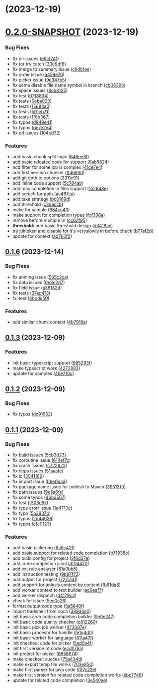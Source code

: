 # [](https://github.com/unit-mesh/unit-eval/compare/v0.2.0-SNAPSHOT...v) (2023-12-19)



# [0.2.0-SNAPSHOT](https://github.com/unit-mesh/unit-eval/compare/v0.1.6...v0.2.0-SNAPSHOT) (2023-12-19)


### Bug Fixes

* fix dir issues ([e9cf741](https://github.com/unit-mesh/unit-eval/commit/e9cf74169ce4568c47e31ffbd253754498217a56))
* fix for try catch ([33e9df8](https://github.com/unit-mesh/unit-eval/commit/33e9df830b77575feea7938a6a958d9c296ec3fa))
* fix merge to summary issue ([c9db1ee](https://github.com/unit-mesh/unit-eval/commit/c9db1eea5dee040b5f4f21bcc06d6e84549f7558))
* fix order issue ([a459e70](https://github.com/unit-mesh/unit-eval/commit/a459e7052b384fa8a8cc8b62af50d252253e930c))
* fix picker issue ([9e347b5](https://github.com/unit-mesh/unit-eval/commit/9e347b533fa5dd9ea144c60d9aae10e3e120643c))
* fix some disable file name symbol in branch ([cb0639b](https://github.com/unit-mesh/unit-eval/commit/cb0639bd6a989199971fda0078a7dc6855c5ed29))
* fix space issues ([8cb8125](https://github.com/unit-mesh/unit-eval/commit/8cb8125f97a79d4b71b3fabaf7695e2fd0496ac1))
* fix test ([0718834](https://github.com/unit-mesh/unit-eval/commit/07188344011e4804d22dff816c20a9b61a385d9f))
* fix tests ([6eba023](https://github.com/unit-mesh/unit-eval/commit/6eba023a581cb3fd29c4a16d73bd059d1848d16c))
* fix tests ([15683a0](https://github.com/unit-mesh/unit-eval/commit/15683a05ea215f025fee2cf63da3d9514b863b39))
* fix tests ([591eb71](https://github.com/unit-mesh/unit-eval/commit/591eb7173945db3ba161b009d18b76968225381f))
* fix tests ([1f8b367](https://github.com/unit-mesh/unit-eval/commit/1f8b3677b0f1d6fc7a31c2dc69ec0abd04af50dc))
* fix typos ([d849e41](https://github.com/unit-mesh/unit-eval/commit/d849e4164e170d1976b9d81b02fc4ac75ceca546))
* fix typos ([de7e2e4](https://github.com/unit-mesh/unit-eval/commit/de7e2e4b8084d830753e1f7fc88ea362bcd83f95))
* fix url issues ([104ed32](https://github.com/unit-mesh/unit-eval/commit/104ed32965c513b6ef81616113f2f04e93836fbe))


### Features

* add basic chunk split logic ([646ee3f](https://github.com/unit-mesh/unit-eval/commit/646ee3feaafaad639d0cb70ac66874e78529e21b))
* add basic releated code for support ([8ab5824](https://github.com/unit-mesh/unit-eval/commit/8ab58243056d5611d886ffbfc68e53826c1e634f))
* add filter for some job is complex ([41ce7e4](https://github.com/unit-mesh/unit-eval/commit/41ce7e48743f6fb95234c5f26d370b8e5be4775b))
* add first version chunker ([ffd6930](https://github.com/unit-mesh/unit-eval/commit/ffd69301c9a7b2122556b961cf232e8f26fc5479))
* add git dpth to options ([3311e91](https://github.com/unit-mesh/unit-eval/commit/3311e91cb9f1e4c869fa66291c7f551fffdc87f8))
* add inline code support ([5c784ab](https://github.com/unit-mesh/unit-eval/commit/5c784ab8a78b3cb57299e25816a89699ce3a636a))
* add max completion in files support ([152648e](https://github.com/unit-mesh/unit-eval/commit/152648ed4b58cb7ad525c4b12f56e7e10158fe26))
* add serach for path ([ac467ca](https://github.com/unit-mesh/unit-eval/commit/ac467ca3e3f1efcc90263d8aab6517f70e6a24ca))
* add take strategy ([bc0169d](https://github.com/unit-mesh/unit-eval/commit/bc0169dcfebb5d64c19b27e0f81adfdae31a4b7e))
* add threshold ([c3deccb](https://github.com/unit-mesh/unit-eval/commit/c3deccbe6a53493066c181d08219074a1d6df715))
* make for sample ([684cc43](https://github.com/unit-mesh/unit-eval/commit/684cc43d09db4f8b39db975f57c2e00165717172))
* make support for completion types ([fcf338a](https://github.com/unit-mesh/unit-eval/commit/fcf338aa8befb20a7706a02a0f036e5cf7cbb83b))
* remove before multiple \n ([cc62f95](https://github.com/unit-mesh/unit-eval/commit/cc62f950f5f979047b5edf171f77f28a274c7022))
* **threshold:** add basic threshold design ([d3418ae](https://github.com/unit-mesh/unit-eval/commit/d3418aef48fa8068d5459f3f2ca6007ee7e0d7c7))
* try jtiktoken and disable for it's veryslowly in before check ([b77af2d](https://github.com/unit-mesh/unit-eval/commit/b77af2db4b6a170115f54cec20dc8602bfa71e3d))
* update for context ([ad760f0](https://github.com/unit-mesh/unit-eval/commit/ad760f0f7ebd44c3b3e8328bb39991c8fe9328ae))



## [0.1.6](https://github.com/unit-mesh/unit-eval/compare/v0.1.3...v0.1.6) (2023-12-14)


### Bug Fixes

* fix anming issue ([565c2ca](https://github.com/unit-mesh/unit-eval/commit/565c2ca3bb49b1250983b751e1c9489f8a855ff2))
* fix data issues ([0e3e2d7](https://github.com/unit-mesh/unit-eval/commit/0e3e2d70fe7260d18b13685926dbff2a64dd81c2))
* fix field issue ([a38182d](https://github.com/unit-mesh/unit-eval/commit/a38182da6edb68f999fab28491c961215253008f))
* fix tests ([37ad4f3](https://github.com/unit-mesh/unit-eval/commit/37ad4f3fef10035e2925b7107fa893fcd8a8aca2))
* fxi test ([4bcde50](https://github.com/unit-mesh/unit-eval/commit/4bcde502c38ecf4f6ac4ba7ffb126aa76476d2d9))


### Features

* add simliar chunk context ([4b7918a](https://github.com/unit-mesh/unit-eval/commit/4b7918aaeaece8136769e7fc8956adeffddab33c))



## [0.1.3](https://github.com/unit-mesh/unit-eval/compare/v0.1.2...v0.1.3) (2023-12-09)


### Features

* init basic typescript support ([985293f](https://github.com/unit-mesh/unit-eval/commit/985293fd1e4bccb9590b6567d0dea4084b4ba653))
* make typescript work ([4272883](https://github.com/unit-mesh/unit-eval/commit/42728833e7d7f6d79d8e5540cbb1e20616cef987))
* update for samples ([4be710c](https://github.com/unit-mesh/unit-eval/commit/4be710cb400c004e4704b665442645ed364258ee))



## [0.1.2](https://github.com/unit-mesh/unit-eval/compare/v0.1.1...v0.1.2) (2023-12-09)


### Bug Fixes

* fix typos ([dc91652](https://github.com/unit-mesh/unit-eval/commit/dc916525bc5f1128e7150e62bbdd9589e7459fbe))



## [0.1.1](https://github.com/unit-mesh/unit-eval/compare/66586748d4c65b72e1849aa1f9685273dc2b3c00...v0.1.1) (2023-12-09)


### Bug Fixes

* fix build issues ([5cb3d23](https://github.com/unit-mesh/unit-eval/commit/5cb3d233cc4dba589f9306aa6f3c8e6299f1e8d7))
* fix coroutine issue ([614ef7c](https://github.com/unit-mesh/unit-eval/commit/614ef7c55756f15a85109a5b95a6bfd0bd280b24))
* fix crash issues ([c722922](https://github.com/unit-mesh/unit-eval/commit/c72292280cf2d7132e82f844d0fa65664b8de4fe))
* fix deps issues ([51aaafc](https://github.com/unit-mesh/unit-eval/commit/51aaafcd085b96821b03558ae1e9dfd197b8f9b4))
* fix ic ([3041189](https://github.com/unit-mesh/unit-eval/commit/304118940d0baf8d44578be34ce19066e5e38f44))
* fix import issue ([68e0ba3](https://github.com/unit-mesh/unit-eval/commit/68e0ba3ba7ea9b3a646d9cbdfd0eb22dca62047e))
* fix package name issue for publish to Maven ([3951310](https://github.com/unit-mesh/unit-eval/commit/39513100374a8b5f07ad78ca74ae9e8501cd54f1))
* fix path issues ([9e5a6fe](https://github.com/unit-mesh/unit-eval/commit/9e5a6fe044be865e4ba990dbc34abd2cbd655399))
* fix some typos ([46b3567](https://github.com/unit-mesh/unit-eval/commit/46b35672f4cc4f9e7b0cee6953bf2658e16421f0))
* fix test ([f303e67](https://github.com/unit-mesh/unit-eval/commit/f303e67cec494f1b74673d0ea0a6a1ad5eba1ee5))
* fix type erorr issue ([1e4710e](https://github.com/unit-mesh/unit-eval/commit/1e4710ee3a34431f328e5bf3e9611e7f7afdd20e))
* fix typo ([5a3837b](https://github.com/unit-mesh/unit-eval/commit/5a3837bfdc5580ba82fc98c32145e61e8fb4fe58))
* fix typos ([2d44636](https://github.com/unit-mesh/unit-eval/commit/2d44636b0d5de75f37f942b3ae10c1a544164481))
* fix typos ([c1c0123](https://github.com/unit-mesh/unit-eval/commit/c1c0123552e396b16c9e90a8259c3870d163c1a8))


### Features

* add basic pickering ([9a9c421](https://github.com/unit-mesh/unit-eval/commit/9a9c421d34734ca92b81f1b344ab8acbca272dcb))
* add basic support for related code completion ([b71938e](https://github.com/unit-mesh/unit-eval/commit/b71938ea1c647c403bef0b847044dd4caec2b698))
* add build config for project ([2f6d37e](https://github.com/unit-mesh/unit-eval/commit/2f6d37e64eed8b0df170546bfca8a04dd1e97059))
* add code completion jsonl ([df04420](https://github.com/unit-mesh/unit-eval/commit/df04420987b7c9a96abb417a19f771e7bebf7579))
* add ext rule analyser ([81a0bb5](https://github.com/unit-mesh/unit-eval/commit/81a0bb5df8ebe418f9a0ff0d5ce6c8610e7d12ba))
* add instruction testing ([9b97f73](https://github.com/unit-mesh/unit-eval/commit/9b97f73562fff0811479837e0b7856811f65f917))
* add output for project ([727c1d1](https://github.com/unit-mesh/unit-eval/commit/727c1d12748801137cf8bfa1f33bef1353365f18))
* add support for anlysis content by content ([fb61da8](https://github.com/unit-mesh/unit-eval/commit/fb61da84a3d5c72aa895fb16a3efcebe7edf4f73))
* add worker context to text builder ([ac6eef7](https://github.com/unit-mesh/unit-eval/commit/ac6eef7e578083977ce8f22434dcceffed73c05f))
* add worker dispatch ([d4179c3](https://github.com/unit-mesh/unit-eval/commit/d4179c3873528fdd9801a081fcc3ca5de9833427))
* check for issue ([5ee0c26](https://github.com/unit-mesh/unit-eval/commit/5ee0c26fca30ace3c4668046fecfa7d7fd1143a2))
* format output code type ([5a5840f](https://github.com/unit-mesh/unit-eval/commit/5a5840fd35017f953fbb9072a74e3867f80d0d73))
* import badsmell from coca ([399d4e0](https://github.com/unit-mesh/unit-eval/commit/399d4e000b886441a1263e1b97f881f91b1ccdc4))
* init basic arch code completion builder ([9e0e247](https://github.com/unit-mesh/unit-eval/commit/9e0e247b2b036ece678c695fa846215bf6efebcb))
* init basic code quality checker ([c812260](https://github.com/unit-mesh/unit-eval/commit/c812260086e3cd19daa34828d1f67197b3e3e8a4))
* init basic pick job worker ([473087e](https://github.com/unit-mesh/unit-eval/commit/473087e3607724b7e77f3f8a2fced9f7668f4ddb))
* init basic procesor for handle ([fe1e4d0](https://github.com/unit-mesh/unit-eval/commit/fe1e4d063b0f6908fdb6ae2a85dd9f59b4005539))
* init basic worker for language ([811a47f](https://github.com/unit-mesh/unit-eval/commit/811a47f2e745441721fe3a528d44d11292f0949a))
* init checkout code for picker ([5ed0a4f](https://github.com/unit-mesh/unit-eval/commit/5ed0a4f15fe4b0a1c33865c0dae4f846e4ef389c))
* init first version of code ([ecd076a](https://github.com/unit-mesh/unit-eval/commit/ecd076a56890f4fdedbad2a74cff990d056be5b8))
* init project for picker ([6658674](https://github.com/unit-mesh/unit-eval/commit/66586748d4c65b72e1849aa1f9685273dc2b3c00))
* make checkout succes ([75a434d](https://github.com/unit-mesh/unit-eval/commit/75a434db3bb76aa3419ab51c0d86fe2093834f97))
* make export temp file works ([703e854](https://github.com/unit-mesh/unit-eval/commit/703e854eb6f8fcb9a630ab738b9d151db6498e70))
* make first parser for java code ([f07c22e](https://github.com/unit-mesh/unit-eval/commit/f07c22ef55da8b3731edc7b101ba98273eba6cbe))
* make first version fro related code completion works ([ebc7746](https://github.com/unit-mesh/unit-eval/commit/ebc7746c9d2a1f50863f444920aaf78ff0bb0e75))
* update for related code completion ([3e540ae](https://github.com/unit-mesh/unit-eval/commit/3e540aee1ff3af407194ea45517e8d95d8b74288))



